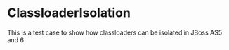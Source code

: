 ClassloaderIsolation
====================

This is a test case to show how classloaders can be isolated in JBoss AS5 and 6
